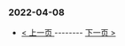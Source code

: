 ### 2022-04-08 
 

- [ < 上一页 ](https://github.com/able8/weibo-hot-record/blob/master/2022-04-07.md) -------- [ 下一页 > ](https://github.com/able8/weibo-hot-record/blob/master/2022-04-09.md)